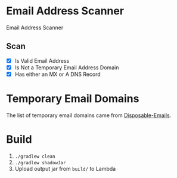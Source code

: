# Email Address Scanner
Email Address Scanner

## Scan
- [x] Is Valid Email Address
- [x] Is Not a Temporary Email Address Domain
- [x] Has either an MX or A DNS Record

# Temporary Email Domains
The list of temporary email domains came from [Disposable-Emails](https://disposable-emails.github.io/).

# Build
1. `./gradlew clean`
2. `./gradlew shadowJar`
3. Upload output jar from `build/` to Lambda
